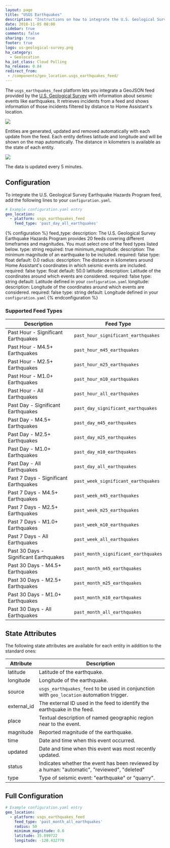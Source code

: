 ```yaml
---
layout: page
title: "USGS Earthquakes"
description: "Instructions on how to integrate the U.S. Geological Survey Earthquake Hazards Program Feed feed into Home Assistant."
date: 2018-11-05 08:00
sidebar: true
comments: false
sharing: true
footer: true
logo: us-geological-survey.png
ha_category:
  - Geolocation
ha_iot_class: Cloud Polling
ha_release: 0.84
redirect_from:
 - /components/geo_location.usgs_earthquakes_feed/
---
```


The `usgs_earthquakes_feed` platform lets you integrate a GeoJSON feed provided by the [U.S. Geological Survey](https://earthquake.usgs.gov/) with information about seismic events like earthquakes. It retrieves incidents from a feed and shows information of those incidents filtered by distance to Home Assistant's location.

<p class='img'>
  <img src='{{site_root}}/images/screenshots/usgs-earthquake-hazards-program-feed-entities.png' />
</p>

Entities are generated, updated and removed automatically with each update from the feed. Each entity defines latitude and longitude and will be shown on the map automatically. The distance in kilometers is available as the state of each entity.

<p class='img'>
  <img src='{{site_root}}/images/screenshots/usgs-earthquake-hazards-program-feed-map.png' />
</p>

The data is updated every 5 minutes.

## Configuration

To integrate the U.S. Geological Survey Earthquake Hazards Program feed, add the following lines to your `configuration.yaml`.

```yaml
# Example configuration.yaml entry
geo_location:
  - platform: usgs_earthquakes_feed
    feed_type: 'past_day_all_earthquakes'
```

{% configuration %}
feed_type:
  description: The U.S. Geological Survey Earthquake Hazards Program provides 20 feeds covering different timeframes and magnitudes. You must select one of the feed types listed below.
  type: string
  required: true
minimum_magnitude:
  description: The minimum magnitude of an earthquake to be included.
  required: false
  type: float
  default: 0.0
radius:
  description: The distance in kilometers around Home Assistant's coordinates in which seismic events are included.
  required: false
  type: float
  default: 50.0
latitude:
  description: Latitude of the coordinates around which events are considered.
  required: false
  type: string
  default: Latitude defined in your `configuration.yaml`
longitude:
  description: Longitude of the coordinates around which events are considered.
  required: false
  type: string
  default: Longitude defined in your `configuration.yaml`
{% endconfiguration %}

### Supported Feed Types

| Description                            | Feed Type                            |
|----------------------------------------|--------------------------------------|
| Past Hour - Significant Earthquakes    | `past_hour_significant_earthquakes`  |
| Past Hour - M4.5+ Earthquakes          | `past_hour_m45_earthquakes`          |
| Past Hour - M2.5+ Earthquakes          | `past_hour_m25_earthquakes`          |
| Past Hour - M1.0+ Earthquakes          | `past_hour_m10_earthquakes`          |
| Past Hour - All Earthquakes            | `past_hour_all_earthquakes`          |
| Past Day - Significant Earthquakes     | `past_day_significant_earthquakes`   |
| Past Day - M4.5+ Earthquakes           | `past_day_m45_earthquakes`           |
| Past Day - M2.5+ Earthquakes           | `past_day_m25_earthquakes`           |
| Past Day - M1.0+ Earthquakes           | `past_day_m10_earthquakes`           |
| Past Day - All Earthquakes             | `past_day_all_earthquakes`           |
| Past 7 Days - Significant Earthquakes  | `past_week_significant_earthquakes`  |
| Past 7 Days - M4.5+ Earthquakes        | `past_week_m45_earthquakes`          |
| Past 7 Days - M2.5+ Earthquakes        | `past_week_m25_earthquakes`          |
| Past 7 Days - M1.0+ Earthquakes        | `past_week_m10_earthquakes`          |
| Past 7 Days - All Earthquakes          | `past_week_all_earthquakes`          |
| Past 30 Days - Significant Earthquakes | `past_month_significant_earthquakes` |
| Past 30 Days - M4.5+ Earthquakes       | `past_month_m45_earthquakes`         |
| Past 30 Days - M2.5+ Earthquakes       | `past_month_m25_earthquakes`         |
| Past 30 Days - M1.0+ Earthquakes       | `past_month_m10_earthquakes`         |
| Past 30 Days - All Earthquakes         | `past_month_all_earthquakes`         |


## State Attributes

The following state attributes are available for each entity in addition to the standard ones:

| Attribute          | Description |
|--------------------|-------------|
| latitude           | Latitude of the earthquake. |
| longitude          | Longitude of the earthquake. |
| source             | `usgs_earthquakes_feed` to be used in conjunction with `geo_location` automation trigger. |
| external_id        | The external ID used in the feed to identify the earthquake in the feed. |
| place              | Textual description of named geographic region near to the event. |
| magnitude          | Reported magnitude of the earthquake. |
| time               | Date and time when this event occurred. |
| updated            | Date and time when this event was most recently updated. |
| status             | Indicates whether the event has been reviewed by a human: "automatic", "reviewed", "deleted" |
| type               | Type of seismic event: "earthquake" or "quarry". |


## Full Configuration

```yaml
# Example configuration.yaml entry
geo_location:
  - platform: usgs_earthquakes_feed
    feed_type: 'past_month_all_earthquakes'
    radius: 50
    minimum_magnitude: 0.0
    latitude: 35.899722
    longitude: -120.432778
```
